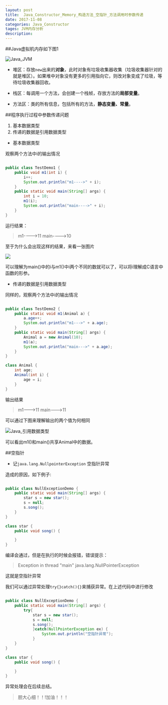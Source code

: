 ```yaml
---
layout: post
title:  Java_Constructor_Memory_构造方法_空指针_方法调用时参数传递
date: 2017-11-08
categories: Java_Constructor
tages: JVM内存分析
description: 
---
```


##Java虚拟机内存如下图1

![Java_JVM](https://github.com/Usejie/usejie.github.io/raw/master/img/Java_Constructor_Memory.png)



* 堆区：存放`new`出来的**对象**，此时对象有垃圾收集器收集（垃圾收集器针对的就是堆区）。如果堆中对象没有更多的引用指向它，则改对象变成了垃圾，等待垃圾收集器回收。

* 栈区：每调用一个方法，会创建一个栈帧，存放方法的**局部变量**。

* 方法区：类的所有信息，包括所有的方法，**静态变量、常量**。

##程序执行过程中参数传递问题

1. 基本数据类型
2. 传递的数据是引用数据类型


* 基本数据类型

观察两个方法中i的输出情况

```java

public class TestDemo1 {
	public void m1(int i) {
		i++;
		System.out.println("m1---->" + i);
	}
	public static void main(String[] args) {
		int i = 10;
		m1(i);
		System.out.println("main---->" + i);
	}
}
```

运行结果：
>m1---->11
>main---->10

至于为什么会出现这样的结果，来看一张图片

 ![](![](https://github.com/Usejie/usejie.github.io/raw/master/img/Java基本数据类型.png))

可以理解为main()中的i与m1()中i两个不同的数就可以了，可以将i理解成C语言中函数的形参。

* 传递的数据是引用数据类型

同样的，观察两个方法中i的输出情况

```java

public class TestDemo2 {
	public static void m1(Animal a) {
		a.age++;
		System.out.println("m1--->" + a.age);
	}
	public static void main(String[] args) {
		Animal a = new Animal(10);
		m1(a);
		System.out.println("main--->" + a.age);
	}
}

class Animal {
	int age;
	Animal(int i) {
		age = i;
	}
}
```

输出结果
>m1--->11
>main--->11

可以通过下图来理解输出的两个值为何相同

![Java_引用数据类型](https://github.com/Usejie/usejie.github.io/raw/master/img/Java数据是引用数据类型.png)

可以看出m1()和main()共享Animal中的数据。

##空指针
* 记`java.lang.NullpointerException` 空指针异常

造成的原因，如下例子:

```java

public class NullExceptionDemo {
	public static void main(String[] args) {
		star s = new star();
		s = null;
		s.song();
	}
}

class star {
	public void song() {

	}
}
```

编译会通过，但是在执行的时候会报错，错误提示：
>Exception in thread "main" java.lang.NullPointerException

这就是空指针异常

我们可以通过异常处理`try{}catch(){}`来捕获异常。在上述代码中进行修改

```java

public class NullExceptionDemo {
	public static void main(String[] args) {
		try{
			star s = new star();
			s = null;
			s.song();
			}catch(NullPointerException ex) {
				System.out.println("空指针异常");
			}
	}
}

class star {
	public void song() {

	}
}
```


异常处理会在后续总结。

>胆大心细！！!加油！！！